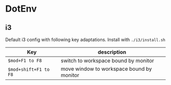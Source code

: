 # DotEnv

## i3

Default i3 config with following key adaptations. Install with `./i3/install.sh`

| Key                   | description                               |
| --------------------- | ----------------------------------------- |
| `$mod+F1 to F8`       | switch to workspace bound by monitor      |
| `$mod+shift+F1 to F8` | move window to workspace bound by monitor |
